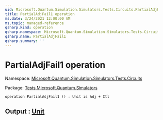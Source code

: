 ```yaml
---
uid: Microsoft.Quantum.Simulation.Simulators.Tests.Circuits.PartialAdjFail1
title: PartialAdjFail1 operation
ms.date: 3/24/2021 12:00:00 AM
ms.topic: managed-reference
qsharp.kind: operation
qsharp.namespace: Microsoft.Quantum.Simulation.Simulators.Tests.Circuits
qsharp.name: PartialAdjFail1
qsharp.summary: ''
---
```


# PartialAdjFail1 operation

Namespace: [Microsoft.Quantum.Simulation.Simulators.Tests.Circuits](xref:Microsoft.Quantum.Simulation.Simulators.Tests.Circuits)

Package: [Tests.Microsoft.Quantum.Simulators](https://nuget.org/packages/Tests.Microsoft.Quantum.Simulators)




```qsharp
operation PartialAdjFail1 () : Unit is Adj + Ctl
```


## Output : [Unit](xref:microsoft.quantum.lang-ref.unit)

